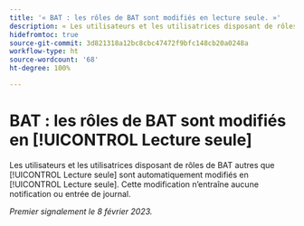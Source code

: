 ```yaml
---
title: '« BAT : les rôles de BAT sont modifiés en lecture seule. »'
description: « Les utilisateurs et les utilisatrices disposant de rôles de BAT autres que lecture seule sont automatiquement modifiés en lecture seule. Cette modification n’entraîne aucune notification ou entrée de journal. »
hidefromtoc: true
source-git-commit: 3d821318a12bc8cbc47472f9bfc148cb20a0248a
workflow-type: ht
source-wordcount: '68'
ht-degree: 100%

---
```



# BAT : les rôles de BAT sont modifiés en [!UICONTROL Lecture seule]

Les utilisateurs et les utilisatrices disposant de rôles de BAT autres que [!UICONTROL Lecture seule] sont automatiquement modifiés en [!UICONTROL Lecture seule]. Cette modification n’entraîne aucune notification ou entrée de journal.

_Premier signalement le 8 février 2023._

